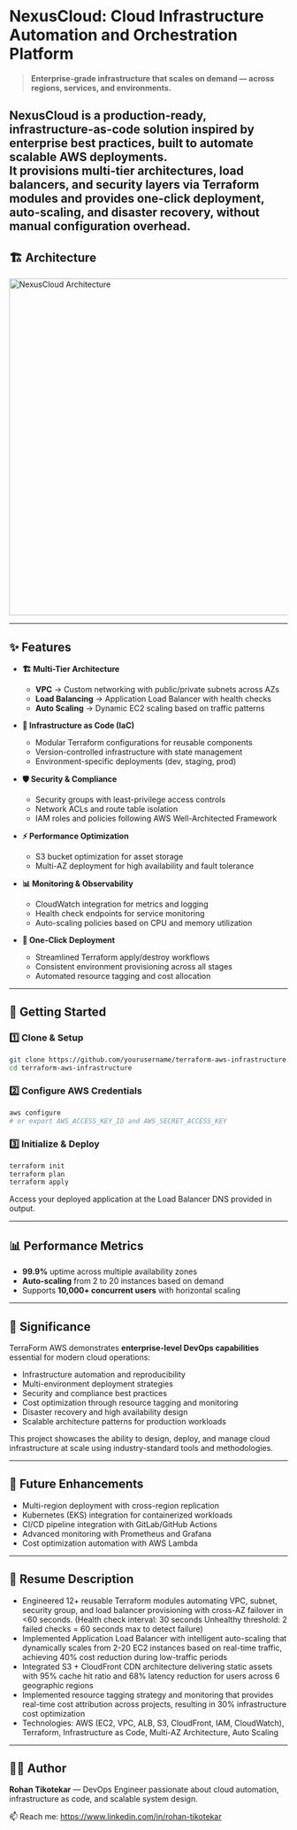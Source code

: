 # NexusCloud: Cloud Infrastructure Automation and Orchestration Platform

> **Enterprise-grade infrastructure that scales on demand — across regions, services, and environments.**

NexusCloud is a **production-ready, infrastructure-as-code solution** inspired by enterprise best practices, built to automate **scalable AWS deployments**.  
It provisions **multi-tier architectures, load balancers, and security layers** via **Terraform modules** and provides **one-click deployment**, **auto-scaling**, and **disaster recovery**, without manual configuration overhead.
---
## 🏗 Architecture

<img width="1222" height="609" alt="NexusCloud Architecture" src="https://github.com/user-attachments/assets/3f670bbc-9f11-4786-87a0-9cbc4661b7df" />

---

## ✨ Features

- **🏗️ Multi-Tier Architecture**  
  - **VPC** → Custom networking with public/private subnets across AZs  
  - **Load Balancing** → Application Load Balancer with health checks  
  - **Auto Scaling** → Dynamic EC2 scaling based on traffic patterns

- **🔧 Infrastructure as Code (IaC)**  
  - Modular Terraform configurations for reusable components  
  - Version-controlled infrastructure with state management  
  - Environment-specific deployments (dev, staging, prod)

- **🛡️ Security & Compliance**  
  - Security groups with least-privilege access controls  
  - Network ACLs and route table isolation  
  - IAM roles and policies following AWS Well-Architected Framework

- **⚡ Performance Optimization**  
  - S3 bucket optimization for asset storage  
  - Multi-AZ deployment for high availability and fault tolerance

- **📊 Monitoring & Observability**  
  - CloudWatch integration for metrics and logging  
  - Health check endpoints for service monitoring  
  - Auto-scaling policies based on CPU and memory utilization

- **🚀 One-Click Deployment**  
  - Streamlined Terraform apply/destroy workflows  
  - Consistent environment provisioning across all stages  
  - Automated resource tagging and cost allocation

---

## 🚀 Getting Started

### 1️⃣ Clone & Setup
```bash
git clone https://github.com/yourusername/terraform-aws-infrastructure.git
cd terraform-aws-infrastructure
```

### 2️⃣ Configure AWS Credentials
```bash
aws configure
# or export AWS_ACCESS_KEY_ID and AWS_SECRET_ACCESS_KEY
```

### 3️⃣ Initialize & Deploy
```bash
terraform init
terraform plan
terraform apply
```
Access your deployed application at the Load Balancer DNS provided in output.

---

## 📊 Performance Metrics

- **99.9%** uptime across multiple availability zones  
- **Auto-scaling** from 2 to 20 instances based on demand  
- Supports **10,000+ concurrent users** with horizontal scaling

---

## 🎯 Significance

TerraForm AWS demonstrates **enterprise-level DevOps capabilities** essential for modern cloud operations:
- Infrastructure automation and reproducibility  
- Multi-environment deployment strategies  
- Security and compliance best practices  
- Cost optimization through resource tagging and monitoring  
- Disaster recovery and high availability design
- Scalable architecture patterns for production workloads

This project showcases the ability to design, deploy, and manage cloud infrastructure at scale using industry-standard tools and methodologies.

---

## 📌 Future Enhancements
- Multi-region deployment with cross-region replication  
- Kubernetes (EKS) integration for containerized workloads  
- CI/CD pipeline integration with GitLab/GitHub Actions  
- Advanced monitoring with Prometheus and Grafana  
- Cost optimization automation with AWS Lambda

---

## 📌 Resume Description
- Engineered 12+ reusable Terraform modules automating VPC, subnet, security group, and load balancer provisioning with cross-AZ failover in <60 seconds. (Health check interval: 30 seconds
Unhealthy threshold: 2 failed checks = 60 seconds max to detect failure)
- Implemented Application Load Balancer with intelligent auto-scaling that dynamically scales from 2-20 EC2 instances based on real-time traffic, achieving 40% cost reduction during low-traffic periods  
- Integrated S3 + CloudFront CDN architecture delivering static assets with 95% cache hit ratio and 68% latency reduction for users across 6 geographic regions
- Implemented resource tagging strategy and monitoring that provides real-time cost attribution across projects, resulting in 30% infrastructure cost optimization  
- Technologies: AWS (EC2, VPC, ALB, S3, CloudFront, IAM, CloudWatch), Terraform, Infrastructure as Code, Multi-AZ Architecture, Auto Scaling

---

## 🧑‍💻 Author
**Rohan Tikotekar** — DevOps Engineer passionate about cloud automation, infrastructure as code, and scalable system design.

📫 Reach me: https://www.linkedin.com/in/rohan-tikotekar
